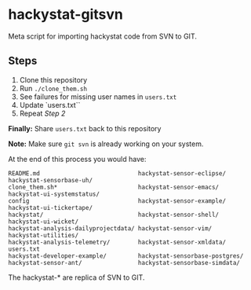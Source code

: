 hackystat-gitsvn
================

Meta script for importing hackystat code from SVN to GIT.

Steps
-----

1. Clone this repository
2. Run ``./clone_them.sh``
3. See failures for missing user names in ``users.txt``
4. Update `users.txt``
5. Repeat *Step 2*
    
**Finally:** Share ``users.txt`` back to this repository

**Note:** Make sure ``git svn`` is already working on your system.

At the end of this process you would have:

    README.md                            hackystat-sensor-eclipse/            hackystat-sensorbase-uh/
    clone_them.sh*                       hackystat-sensor-emacs/              hackystat-ui-systemstatus/
    config                               hackystat-sensor-example/            hackystat-ui-tickertape/
    hackystat/                           hackystat-sensor-shell/              hackystat-ui-wicket/
    hackystat-analysis-dailyprojectdata/ hackystat-sensor-vim/                hackystat-utilities/
    hackystat-analysis-telemetry/        hackystat-sensor-xmldata/            users.txt
    hackystat-developer-example/         hackystat-sensorbase-postgres/
    hackystat-sensor-ant/                hackystat-sensorbase-simdata/

The hackystat-* are replica of SVN to GIT.
